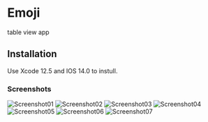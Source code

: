 # Emoji
table view app
## Installation
Use Xcode 12.5 and IOS 14.0 to instull.
### Screenshots
![Screenshot01](https://github.com/MichaelMoskvichev/Emoji-/blob/main/Screenshots/Screenshot01.png?raw=true)
![Screenshot02](https://github.com/MichaelMoskvichev/Emoji-/blob/main/Screenshots/Screenshot02.png?raw=true)
![Screenshot03](https://github.com/MichaelMoskvichev/Emoji-/blob/main/Screenshots/Screenshot03.png?raw=true)
![Screenshot04](https://github.com/MichaelMoskvichev/Emoji-/blob/main/Screenshots/Screenshot04.png?raw=true)
![Screenshot05](https://github.com/MichaelMoskvichev/Emoji-/blob/main/Screenshots/Screenshot05.png?raw=true)
![Screenshot06](https://github.com/MichaelMoskvichev/Emoji-/blob/main/Screenshots/Screenshot06.png?raw=true)
![Screenshot07](https://github.com/MichaelMoskvichev/Emoji-/blob/main/Screenshots/Screenshot07.png?raw=true)
